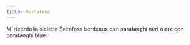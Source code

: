 ```yaml
---
title: Saltafoss
---
```

<span class="newthought">Mi ricordo</span> la bicletta Saltafoss bordeaux con parafanghi neri o oro con parafanghi blue.